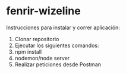 # fenrir-wizeline

Instrucciones para instalar y correr aplicación: 
1. Clonar repositorio
2. Ejecutar los siguientes comandos: 
3. npm install
4. nodemon/node server
5. Realizar peticiones desde Postman
